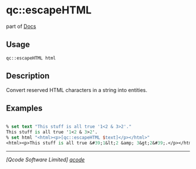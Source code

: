 qc::escapeHTML
==============

part of [Docs](../index.md)

Usage
-----
`
        qc::escapeHTML html
    `

Description
-----------
Convert reserved HTML characters in a string into entities.

Examples
--------
```tcl

% set text "This stuff is all true '1<2 & 3>2'." 
This stuff is all true '1<2 & 3>2'.
% set html "<html><p>[qc::escapeHTML $text]</p></html>"
<html><p>This stuff is all true &#39;1&lt;2 &amp; 3&gt;2&#39;.</p></html>
```

----------------------------------
*[Qcode Software Limited] [qcode]*

[qcode]: http://www.qcode.co.uk "Qcode Software"